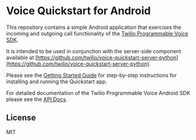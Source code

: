 Voice Quickstart for Android
===

This repository contains a simple Android application that exercises the incoming and outgoing call functionality of the [Twilio Programmable Voice SDK](https://www.twilio.com/docs/api/voice-sdk).

It is intended to be used in conjunction with the server-side component available at [https://github.com/twilio/voice-quickstart-server-python](https://github.com/twilio/voice-quickstart-server-python).

Please see the [Getting Started Guide](https://www.twilio.com/docs/api/voice-sdk/android/getting-started) for step-by-step instructions for installing and running the Quickstart app.

For detailed documentation of the Twilio Programmable Voice Android SDK please see the [API Docs](https://media.twiliocdn.com/sdk/android/voice/latest/docs).

License
---
MIT
